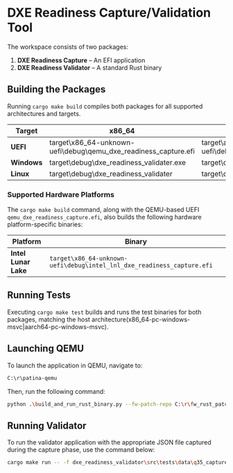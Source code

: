 <!-- markdownlint-disable MD013 : Disable line limit.-->
# **DXE Readiness Capture/Validation Tool**

The workspace consists of two packages:

1. **DXE Readiness Capture** – An EFI application
2. **DXE Readiness Validator** – A standard Rust binary

## **Building the Packages**

Running `cargo make build` compiles both packages for all supported
architectures and targets.

| Target      | x86_64                                                          | AArch64                                                          |
| ----------- | --------------------------------------------------------------- | ---------------------------------------------------------------- |
| **UEFI**    | target\x86_64-unknown-uefi\debug\qemu_dxe_readiness_capture.efi | target\aarch64-unknown-uefi\debug\qemu_dxe_readiness_capture.efi |
| **Windows** | target\debug\dxe_readiness_validater.exe                        | target\debug\dxe_readiness_validater.exe                         |
| **Linux**   | target\debug\dxe_readiness_validater                            | target\debug\dxe_readiness_validater                             |

### **Supported Hardware Platforms**

The `cargo make build` command, along with the QEMU-based UEFI
`qemu_dxe_readiness_capture.efi`, also builds the following hardware
platform-specific binaries:

| Platform             | Binary                                                                 |
| -------------------- | ---------------------------------------------------------------------- |
| **Intel Lunar Lake** | `target\x86_64-unknown-uefi\debug\intel_lnl_dxe_readiness_capture.efi` |

## **Running Tests**

Executing `cargo make test` builds and runs the test binaries for both packages,
matching the host architecture(x86_64-pc-windows-msvc|aarch64-pc-windows-msvc).

## **Launching QEMU**

To launch the application in QEMU, navigate to:

```sh
C:\r\patina-qemu
```

Then, run the following command:

```sh
python .\build_and_run_rust_binary.py --fw-patch-repo C:\r\fw_rust_patcher --custom-efi C:\r\platform_handoff_validation_tool\target\x86_64-unknown-uefi\debug\qemu_dxe_readiness_capture.efi
```

## **Running Validator**

To run the validator application with the appropriate JSON file captured during
the capture phase, use the command below:

```sh
cargo make run -- -f dxe_readiness_validator\src\tests\data\q35_capture.json
```
